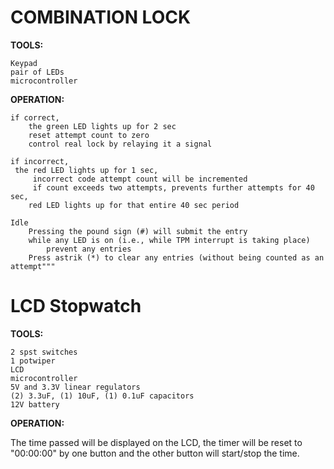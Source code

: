 
# COMBINATION LOCK

****************TOOLS:****************

	Keypad
	pair of LEDs
	microcontroller

****************OPERATION:****************

	if correct, 
		the green LED lights up for 2 sec
        reset attempt count to zero
        control real lock by relaying it a signal
				
	if incorrect,
	 the red LED lights up for 1 sec, 
         incorrect code attempt count will be incremented
         if count exceeds two attempts, prevents further attempts for 40 sec, 
      	red LED lights up for that entire 40 sec period
				
	Idle
		Pressing the pound sign (#) will submit the entry
		while any LED is on (i.e., while TPM interrupt is taking place) 
			prevent any entries 
  		Press astrik (*) to clear any entries (without being counted as an attempt"""
# LCD Stopwatch

****************TOOLS:****************

	2 spst switches 
	1 potwiper 
	LCD 
	microcontroller
	5V and 3.3V linear regulators
	(2) 3.3uF, (1) 10uF, (1) 0.1uF capacitors 
	12V battery

****************OPERATION:****************

The time passed will be displayed on the LCD, the timer will be reset to "00:00:00" by one button
and the other button will start/stop the time.

